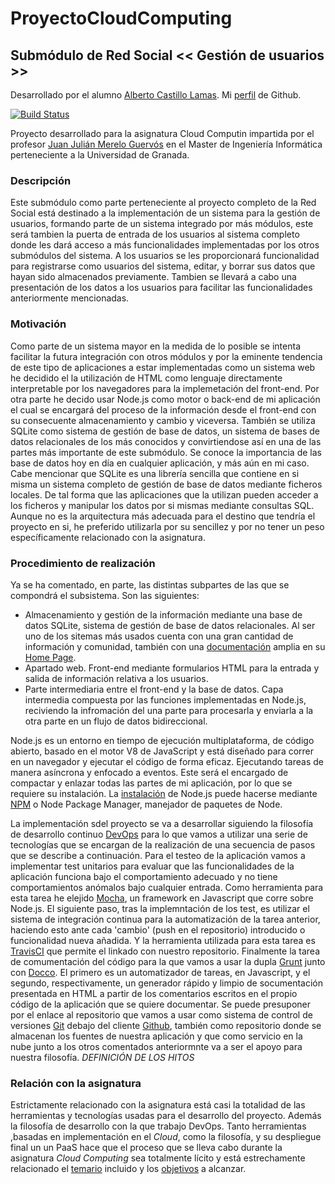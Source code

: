 # ProyectoCloudComputing
## Submódulo de Red Social  << Gestión de usuarios >>

Desarrollado por el alumno [Alberto Castillo Lamas](https://www.linkedin.com/in/alberto-castillo-lamas-25aa3ab2).
Mi [perfil](https://github.com/alcasla) de Github.

[![Build Status](https://travis-ci.org/alcasla/ProyectoCloudComputing.svg?branch=master)](https://travis-ci.org/alcasla/ProyectoCloudComputing)

Proyecto desarrollado para la asignatura Cloud Computin impartida por el profesor [Juan Julián Merelo Guervós](https://github.com/JJ) en el Master de Ingeniería Informática perteneciente a la Universidad de Granada.


### Descripción
Este submódulo como parte perteneciente al proyecto completo de la Red Social está destinado a la implementación de un sistema para la gestión de usuarios, formando parte de un sistema integrado por más módulos, este será tambien la puerta de entrada de los usuarios al sistema completo donde les dará acceso a más funcionalidades implementadas por los otros submódulos del sistema.
A los usuarios se les proporcionará funcionalidad para registrarse como usuarios del sistema, editar, y borrar sus datos que hayan sido almacenados previamente.
Tambien se llevará a cabo una presentación de los datos a los usuarios para facilitar las funcionalidades anteriormente mencionadas.

### Motivación
Como parte de un sistema mayor en la medida de lo posible se intenta facilitar la futura integración con otros módulos y por la eminente tendencia de este tipo de aplicaciones a estar implementadas como un sistema web he decidido el la utilización de HTML como lenguaje directamente interpretable por los navegadores para la implemetación del front-end.
Por otra parte he decido usar Node.js como motor o back-end de mi aplicación el cual se encargará del proceso de la información desde el front-end con su consecuente almacenamiento y cambio y viceversa.
También se  utiliza SQLite como sistema de gestión de base de datos, un sistema de bases de datos relacionales de los más conocidos y convirtiendose así en una de las partes más importante de este submódulo. Se conoce la importancia de las base de datos hoy en día en cualquier aplicación, y más aún en mi caso.
Cabe mencionar que SQLite es una librería sencilla que contiene en si misma un sistema completo de gestión de base de datos mediante ficheros locales. De tal forma que las aplicaciones que la utilizan pueden acceder a los ficheros y manipular los datos por si mismas mediante consultas SQL. Aunque no es la arquitectura más adecuada para el destino que tendría el proyecto en si, he preferido utilizarla por su sencillez y por no tener un peso específicamente relacionado con la asignatura.

### Procedimiento de realización
Ya se ha comentado, en parte, las distintas subpartes de las que se compondrá el subsistema. Son las siguientes:
* Almacenamiento y gestión de la información mediante una base de datos SQLite, sistema de gestión de base de datos relacionales. Al ser uno de los sitemas más usados cuenta con una gran cantidad de información y comunidad, también con una [documentación](https://www.sqlite.org/docs.html) amplia en su [Home Page](https://www.sqlite.org/).
* Apartado web. Front-end mediante formularios HTML para la entrada y salida de información relativa a los usuarios.
* Parte intermediaria entre el front-end y la base de datos. Capa intermedia compuesta por las funciones implementadas en Node.js, reciviendo la infromación del una parte para procesarla y enviarla a la otra parte en un flujo de datos bidireccional.

Node.js es un entorno en tiempo de ejecución multiplataforma, de código abierto, basado en el motor V8 de JavaScript y está diseñado para correr en un navegador y ejecutar el código de forma eficaz. Ejecutando tareas de manera asíncrona y enfocado a eventos. Este será el encargado de compactar y enlazar todas las partes de mi aplicación, por lo que se requiere su instalación.
La [instalación](https://nodejs.org/en/download/package-manager/) de Node.js puede hacerse mediante [NPM](https://www.npmjs.com/) o Node Package Manager, manejador de paquetes de Node.

La implementación sdel proyecto se va a desarrollar siguiendo la filosofía de desarrollo continuo [DevOps](https://en.wikipedia.org/wiki/DevOps) para lo que vamos a utilizar una serie de tecnologías que se encargan de la realización de una secuencia de pasos que se describe a continuación.
Para el testeo de la aplicación vamos a implementar test unitarios para evaluar que las funcionalidades de la aplicación funciona bajo el comportamiento adecuado y no tiene comportamientos anómalos bajo cualquier entrada. Como herramienta para esta tarea he elejido [Mocha](https://mochajs.org/), un framework en Javascript que corre sobre Node.js.
El siguiente paso, tras la implemntación de los test, es  utilizar el sistema de integración continua para la automatización de la tarea anterior, haciendo esto ante cada 'cambio' (push en el repositorio) introducido o funcionalidad nueva añadida. Y la herramienta utilizada para esta tarea es [TravisCI](https://travis-ci.org/) que permite el linkado con nuestro repositorio.
Finalmente la tarea de comumentación del código para la que vamos a usar la dupla [Grunt](http://gruntjs.com/) junto con [Docco](https://jashkenas.github.io/docco/). El primero es un automatizador de tareas, en Javascript, y el segundo, respectivamente, un generador rápido y limpio de socumentación presentada en HTML a partir de los comentarios escritos en el propio código de la aplicación que se quiere documentar.
Se puede presuponer por el enlace al repositorio que vamos a usar como sistema de control de versiones [Git](https://git-scm.com/) debajo del cliente [Github](https://github.com/about), también como repositorio donde se almacenan los fuentes de nuestra aplicación y que como servicio en la nube junto a los otros comentados anteriormnte va a ser el apoyo para nuestra filosofía.
*DEFINICIÓN DE LOS HITOS*

### Relación con la asignatura
Estrictamente relacionado con la asignatura está casi la totalidad de las herramientas y tecnologías usadas para el desarrollo del proyecto.
Además la filosofía de desarrollo con la que trabajo DevOps. Tanto herramientas ,basadas en implementación en el *Cloud*, como la filosofía, y su despliegue final un un PaaS hace que el proceso que se lleva cabo durante la asignatura *Cloud Computing* sea totalmente lícito y está estrechamente relacionado el [temario](http://jj.github.io/CC/) incluido y los [objetivos](https://github.com/JJ/clases-CC-2015-16/tree/master/sesiones) a alcanzar.
